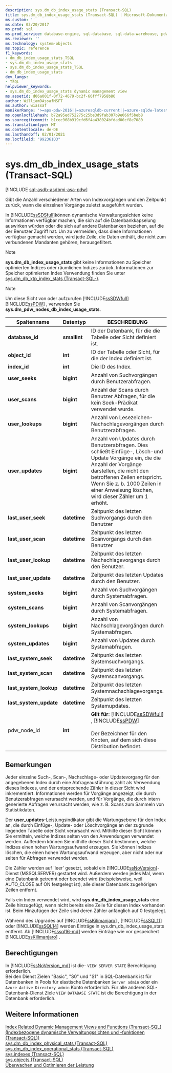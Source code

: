 ```yaml
---
description: sys.dm_db_index_usage_stats (Transact-SQL)
title: sys.dm_db_index_usage_stats (Transact-SQL) | Microsoft-Dokumentation
ms.custom: ''
ms.date: 03/20/2017
ms.prod: sql
ms.prod_service: database-engine, sql-database, sql-data-warehouse, pdw
ms.reviewer: ''
ms.technology: system-objects
ms.topic: reference
f1_keywords:
- dm_db_index_usage_stats_TSQL
- sys.dm_db_index_usage_stats
- sys.dm_db_index_usage_stats_TSQL
- dm_db_index_usage_stats
dev_langs:
- TSQL
helpviewer_keywords:
- sys.dm_db_index_usage_stats dynamic management view
ms.assetid: d06a001f-0f72-4679-bc2f-66fff7958b86
author: WilliamDAssafMSFT
ms.author: wiassaf
monikerRange: '>=aps-pdw-2016||=azuresqldb-current||=azure-sqldw-latest||>=sql-server-2016||>=sql-server-linux-2017||=azuresqldb-mi-current'
ms.openlocfilehash: b72a95ed752275c25be3d9fab307b9e066f5beb8
ms.sourcegitcommit: b1cec968b919cfd6f4a438024bfdad00cf8e7080
ms.translationtype: MT
ms.contentlocale: de-DE
ms.lasthandoff: 02/01/2021
ms.locfileid: "99236103"
---
```

# <a name="sysdm_db_index_usage_stats-transact-sql"></a>sys.dm_db_index_usage_stats (Transact-SQL)
[!INCLUDE [sql-asdb-asdbmi-asa-pdw](../../includes/applies-to-version/sql-asdb-asdbmi-asa-pdw.md)]

  Gibt die Anzahl verschiedener Arten von Indexvorgängen und den Zeitpunkt zurück, wann die einzelnen Vorgänge zuletzt ausgeführt wurden.  
  
 In [!INCLUDE[ssSDSfull](../../includes/sssdsfull-md.md)]können dynamische Verwaltungssichten keine Informationen verfügbar machen, die sich auf die Datenbankkapselung auswirken würden oder die sich auf andere Datenbanken beziehen, auf die der Benutzer Zugriff hat. Um zu vermeiden, dass diese Informationen verfügbar gemacht werden, wird jede Zeile, die Daten enthält, die nicht zum verbundenen Mandanten gehören, herausgefiltert.  
  
> [!NOTE]  
>  **sys.dm_db_index_usage_stats** gibt keine Informationen zu Speicher optimierten Indizes oder räumlichen Indizes zurück. Informationen zur Speicher optimierten Index Verwendung finden Sie unter [sys.dm_db_xtp_index_stats &#40;Transact-SQL-&#41;](../../relational-databases/system-dynamic-management-views/sys-dm-db-xtp-index-stats-transact-sql.md).  
  
> [!NOTE]  
>  Um diese Sicht von oder aufzurufen [!INCLUDE[ssSDWfull](../../includes/sssdwfull-md.md)] [!INCLUDE[ssPDW](../../includes/sspdw-md.md)] , verwenden Sie **sys.dm_pdw_nodes_db_index_usage_stats**.  
  
|Spaltenname|Datentyp|BESCHREIBUNG|  
|-----------------|---------------|-----------------|  
|**database_id**|**smallint**|ID der Datenbank, für die die Tabelle oder Sicht definiert ist.|  
|**object_id**|**int**|ID der Tabelle oder Sicht, für die der Index definiert ist.|  
|**index_id**|**int**|Die ID des Index.|  
|**user_seeks**|**bigint**|Anzahl von Suchvorgängen durch Benutzerabfragen.|  
|**user_scans**|**bigint**|Anzahl der Scans durch Benutzer Abfragen, für die kein Seek-Prädikat verwendet wurde.|  
|**user_lookups**|**bigint**|Anzahl von Lesezeichen-Nachschlagevorgängen durch Benutzerabfragen.|  
|**user_updates**|**bigint**|Anzahl von Updates durch Benutzerabfragen. Dies schließt Einfüge-, Lösch-und Update Vorgänge ein, die die Anzahl der Vorgänge darstellen, die nicht den betroffenen Zeilen entspricht. Wenn Sie z. b. 1000 Zeilen in einer Anweisung löschen, wird dieser Zähler um 1 erhöht.|  
|**last_user_seek**|**datetime**|Zeitpunkt des letzten Suchvorgangs durch den Benutzer|  
|**last_user_scan**|**datetime**|Zeitpunkt des letzten Scanvorgangs durch den Benutzer|  
|**last_user_lookup**|**datetime**|Zeitpunkt des letzten Nachschlagevorgangs durch den Benutzer.|  
|**last_user_update**|**datetime**|Zeitpunkt des letzten Updates durch den Benutzer.|  
|**system_seeks**|**bigint**|Anzahl von Suchvorgängen durch Systemabfragen.|  
|**system_scans**|**bigint**|Anzahl von Scanvorgängen durch Systemabfragen.|  
|**system_lookups**|**bigint**|Anzahl von Nachschlagevorgängen durch Systemabfragen.|  
|**system_updates**|**bigint**|Anzahl von Updates durch Systemabfragen.|  
|**last_system_seek**|**datetime**|Zeitpunkt des letzten Systemsuchvorgangs.|  
|**last_system_scan**|**datetime**|Zeitpunkt des letzten Systemscanvorgangs.|  
|**last_system_lookup**|**datetime**|Zeitpunkt des letzten Systemnachschlagevorgangs.|  
|**last_system_update**|**datetime**|Zeitpunkt des letzten Systemupdates.|  
|pdw_node_id|**int**|**Gilt für**: [!INCLUDE[ssSDWfull](../../includes/sssdwfull-md.md)] , [!INCLUDE[ssPDW](../../includes/sspdw-md.md)]<br /><br /> Der Bezeichner für den Knoten, auf dem sich diese Distribution befindet.|  
  
## <a name="remarks"></a>Bemerkungen  
 Jeder einzelne Such-, Scan-, Nachschlage- oder Updatevorgang für den angegebenen Index durch eine Abfrageausführung zählt als Verwendung dieses Indexes, und der entsprechende Zähler in dieser Sicht wird inkrementiert. Informationen werden für Vorgänge angezeigt, die durch Benutzerabfragen verursacht werden, und für Vorgänge, die durch intern generierte Abfragen verursacht werden, wie z. B. Scans zum Sammeln von Statistikdaten.  
  
 Der **user_updates**-Leistungsindikator gibt die Wartungsebene für den Index an, die durch Einfüge-, Update- oder Löschvorgänge an der zugrunde liegenden Tabelle oder Sicht verursacht wird. Mithilfe dieser Sicht können Sie ermitteln, welche Indizes selten von den Anwendungen verwendet werden. Außerdem können Sie mithilfe dieser Sicht bestimmen, welche Indizes einen hohen Wartungsaufwand erzeugen. Sie können Indizes löschen, die einen hohen Wartungsaufwand erzeugen, aber nicht oder nur selten für Abfragen verwendet werden.  
  
 Die Zähler werden auf 'leer' gesetzt, sobald ein [!INCLUDE[ssNoVersion](../../includes/ssnoversion-md.md)]-Dienst (MSSQLSERVER) gestartet wird. Außerdem werden jedes Mal, wenn eine Datenbank getrennt oder beendet wird (beispielsweise, weil AUTO_CLOSE auf ON festgelegt ist), alle dieser Datenbank zugehörigen Zeilen entfernt.  
  
 Falls ein Index verwendet wird, wird **sys.dm_db_index_usage_stats** eine Zeile hinzugefügt, wenn nicht bereits eine Zeile für diesen Index vorhanden ist. Beim Hinzufügen der Zeile sind deren Zähler anfänglich auf 0 festgelegt.  
  
 Während des Upgrades auf [!INCLUDE[ssKilimanjaro](../../includes/sskilimanjaro-md.md)] , [!INCLUDE[ssSQL11](../../includes/sssql11-md.md)] oder [!INCLUDE[ssSQL14](../../includes/sssql14-md.md)] werden Einträge in sys.dm_db_index_usage_stats entfernt. Ab [!INCLUDE[sssql16-md](../../includes/sssql16-md.md)] werden Einträge wie vor gespeichert [!INCLUDE[ssKilimanjaro](../../includes/sskilimanjaro-md.md)] .  
  
## <a name="permissions"></a>Berechtigungen  
In [!INCLUDE[ssNoVersion_md](../../includes/ssnoversion-md.md)] ist die- `VIEW SERVER STATE` Berechtigung erforderlich.   
Bei den Dienst Zielen "Basic", "S0" und "S1" in SQL-Datenbank ist für Datenbanken in Pools für elastische Datenbanken `Server admin` oder ein `Azure Active Directory admin` Konto erforderlich. Für alle anderen SQL-Datenbank-Dienst Ziele `VIEW DATABASE STATE` ist die Berechtigung in der Datenbank erforderlich.  
  
## <a name="see-also"></a>Weitere Informationen  

 [Index Related Dynamic Management Views and Functions (Transact-SQL) (Indexbezogene dynamische Verwaltungssichten und -funktionen (Transact-SQL))](../../relational-databases/system-dynamic-management-views/index-related-dynamic-management-views-and-functions-transact-sql.md)   
 [sys.dm_db_index_physical_stats &#40;Transact-SQL&#41;](../../relational-databases/system-dynamic-management-views/sys-dm-db-index-physical-stats-transact-sql.md)   
 [sys.dm_db_index_operational_stats &#40;Transact-SQL&#41;](../../relational-databases/system-dynamic-management-views/sys-dm-db-index-operational-stats-transact-sql.md)   
 [sys.indexes &#40;Transact-SQL&#41;](../../relational-databases/system-catalog-views/sys-indexes-transact-sql.md)   
 [sys.objects &#40;Transact-SQL&#41;](../../relational-databases/system-catalog-views/sys-objects-transact-sql.md)   
 [Überwachen und Optimieren der Leistung](../../relational-databases/performance/monitor-and-tune-for-performance.md)  
  
  


